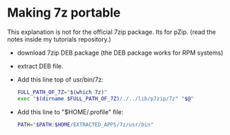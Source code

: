 # Making 7z portable 

This explanation is not for the official 7zip package. Its for pZip. (read the notes inside my tutorials repository.)

- download 7zip DEB package (the DEB package works for RPM systems)

- extract DEB file.

- Add this line top of usr/bin/7z:

  ```sh
  FULL_PATH_OF_7Z="$(which 7z)"
  exec "$(dirname $FULL_PATH_OF_7Z)/./../lib/p7zip/7z" "$@"
  ```

- Add this line to "$HOME/.profile" file:

  ```sh
  PATH="$PATH:$HOME/EXTRACTED_APPS/7z/usr/bin"
  ```
